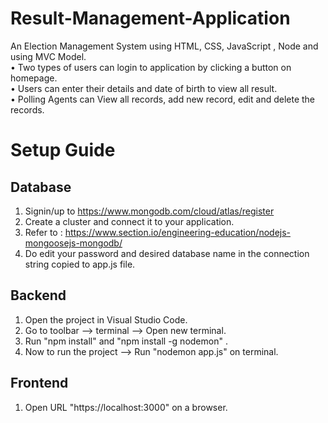 # Result-Management-Application

An Election Management System using HTML, CSS, JavaScript , Node and using MVC Model.<br/>
• Two types of users can login to application by clicking a button on homepage.<br/>
• Users can enter their details and date of birth to view all result.<br/>
• Polling Agents can View all records, add new record, edit and delete the records.<br/>

# Setup Guide

## Database

1. Signin/up to https://www.mongodb.com/cloud/atlas/register
2. Create a cluster and connect it to your application.
3. Refer to : https://www.section.io/engineering-education/nodejs-mongoosejs-mongodb/
4. Do edit your password and desired database name in the connection string copied to app.js file.

## Backend

1. Open the project in Visual Studio Code.
2. Go to toolbar --> terminal --> Open new terminal.
3. Run "npm install" and "npm install -g nodemon" .
4. Now to run the project --> Run "nodemon app.js" on terminal.

## Frontend

1. Open URL "https://localhost:3000" on a browser.
